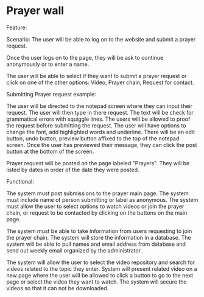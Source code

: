 # Prayer wall

Feature: 

Scenario: The user will be able to log on to the website and submit a prayer request.

Once the user logs on to the page, they will be ask to continue anonymously or to enter a name.

The user will be able to select if they want to submit a prayer request or click on one of the other options: Video, Prayer chain, Request for contact.

Submitting Prayer request example:

The user will be directed to the notepad screen where they can input their request. The user will then type in there request. The text will be check for grammatical errors with squiggle lines.  The users will be allowed to proof the request before submitting the request.  The user will have options to change the font, add highlighted words and underline. There will be an edit button, undo button, preview button affixed to the top of the notepad screen.  Once the user has previewed their message, they can click the post button at the bottom of the screen.

Prayer request will be posted on the page labeled "Prayers". They will be listed by dates in order of the date they were posted.

Functional: 

The system must post submissions to the prayer main page.  The system must include name of person submitting or label as anonymous. The system must allow the user to select options to watch videos or join the prayer chain, or request to be contacted by clicking on the buttons on the main page.

The system must be able to take information from users requesting to join the prayer chain. The system will store the information in a database. The system will be able to pull names and email address from database and send out weekly email organized by the administrator. 

The system will allow the user to select the video repository  and search for videos related to the topic they enter. System will present related video on a new page where the user will be allowed to click a button to go to the next page or select the video they want to watch. The system will secure the videos so that it can not be downloaded.

